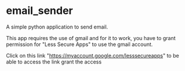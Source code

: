 # email_sender
A simple python application to send email.

This app requires the use of gmail and for it to work, you have to grant permission for "Less Secure Apps" to use the gmail account.

Click on this link "https://myaccount.google.com/lesssecureapps" to be able to access the link grant the access
